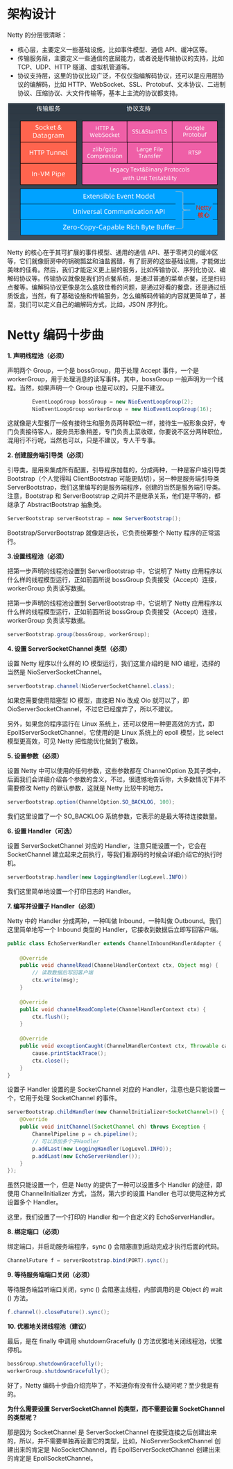 # 架构设计

Netty 的分层很清晰：

- 核心层，主要定义一些基础设施，比如事件模型、通信 API、缓冲区等。
- 传输服务层，主要定义一些通信的底层能力，或者说是传输协议的支持，比如 TCP、UDP、HTTP 隧道、虚拟机管道等。
- 协议支持层，这里的协议比较广泛，不仅仅指编解码协议，还可以是应用层协议的编解码，比如 HTTP、WebSocket、SSL、Protobuf、文本协议、二进制协议、压缩协议、大文件传输等，基本上主流的协议都支持。

 <div align="center"> <img src="..\..\..\images\nio\netty框架.png" width="500px"></div>

Netty 的核心在于其可扩展的事件模型、通用的通信 API、基于零拷贝的缓冲区等，它们就像厨房中的锅碗瓢盆和油盐酱醋，有了厨房的这些基础设施，才能做出美味的佳肴。然后，我们才能定义更上层的服务，比如传输协议、序列化协议、编解码协议等。传输协议就像是我们的点餐系统，是通过普通的菜单点餐，还是扫码点餐等。编解码协议更像是怎么盛放佳肴的问题，是通过好看的餐盘，还是通过纸质饭盒，当然，有了基础设施和传输服务，怎么编解码传输的内容就更简单了，甚至，我们可以定义自己的编解码方式，比如，JSON 序列化。

# Netty 编码十步曲

**1. 声明线程池（必须）**

声明两个 Group，一个是 bossGroup，用于处理 Accept 事件，一个是 workerGroup，用于处理消息的读写事件。其中，bossGroup 一般声明为一个线程。当然，如果声明一个 Group 也是可以的，只是不建议。

```java
        EventLoopGroup bossGroup = new NioEventLoopGroup(2);
        NioEventLoopGroup workerGroup = new NioEventLoopGroup(16);
```

这就像是大型餐厅一般有接待生和服务员两种职位一样，接待生一般形象良好，专门负责接待客人，服务员形象稍差，专门负责上菜收碟，你要说不区分两种职位，混用行不行呢，当然也可以，只是不建议，专人干专事。

**2. 创建服务端引导类（必须）**

引导类，是用来集成所有配置，引导程序加载的，分成两种，一种是客户端引导类 Bootstrap（个人觉得叫 ClientBootstrap 可能更贴切），另一种是服务端引导类 ServerBootstrap，我们这里编写的是服务端程序，创建的当然是服务端引导类。注意，Bootstrap 和 ServerBootstrap 之间并不是继承关系，他们是平等的，都继承了 AbstractBootstrap 抽象类。

```java
ServerBootstrap serverBootstrap = new ServerBootstrap();
```

Bootstrap/ServerBootstrap 就像是店长，它负责统筹整个 Netty 程序的正常运行。

**3.设置线程池（必须）**

把第一步声明的线程池设置到 ServerBootstrap 中，它说明了 Netty 应用程序以什么样的线程模型运行，正如前面所说 bossGroup 负责接受（Accept）连接，workerGroup 负责读写数据。

把第一步声明的线程池设置到 ServerBootstrap 中，它说明了 Netty 应用程序以什么样的线程模型运行，正如前面所说 bossGroup 负责接受（Accept）连接，workerGroup 负责读写数据。

```java
serverBootstrap.group(bossGroup, workerGroup);
```

**4. 设置 ServerSocketChannel 类型（必须）**

设置 Netty 程序以什么样的 IO 模型运行，我们这里介绍的是 NIO 编程，选择的当然是 NioServerSocketChannel。

```java
serverBootstrap.channel(NioServerSocketChannel.class);
```

如果您需要使用阻塞型 IO 模型，直接把 Nio 改成 Oio 就可以了，即 OioServerSocketChannel，不过它已经废弃了，所以不建议。

另外，如果您的程序运行在 Linux 系统上，还可以使用一种更高效的方式，即 EpollServerSocketChannel，它使用的是 Linux 系统上的 epoll 模型，比 select 模型更高效，可见 Netty 把性能优化做到了极致。

**5. 设置参数（必须）**

设置 Netty 中可以使用的任何参数，这些参数都在 ChannelOption 及其子类中，后面我们会详细介绍各个参数的含义，不过，很遗憾地告诉你，大多数情况下并不需要修改 Netty 的默认参数，这就是 Netty 比较牛的地方。

```java
serverBootstrap.option(ChannelOption.SO_BACKLOG, 100);
```

我们这里设置了一个 SO_BACKLOG 系统参数，它表示的是最大等待连接数量。

**6. 设置 Handler（可选）**

设置 ServerSocketChannel 对应的 Handler，注意只能设置一个，它会在 SocketChannel 建立起来之前执行，等我们看源码的时候会详细介绍它的执行时机。

```java
serverBootstrap.handler(new LoggingHandler(LogLevel.INFO))
```

我们这里简单地设置一个打印日志的 Handler。

**7. 编写并设置子 Handler（必须）**

Netty 中的 Handler 分成两种，一种叫做 Inbound，一种叫做 Outbound。我们这里简单地写一个 Inbound 类型的 Handler，它接收到数据后立即写回客户端。

```java
public class EchoServerHandler extends ChannelInboundHandlerAdapter {

	@Override
	public void channelRead(ChannelHandlerContext ctx, Object msg) {
		// 读取数据后写回客户端
		ctx.write(msg);
	}

	@Override
	public void channelReadComplete(ChannelHandlerContext ctx) {
		ctx.flush();
	}

	@Override
	public void exceptionCaught(ChannelHandlerContext ctx, Throwable cause) {
		cause.printStackTrace();
		ctx.close();
	}
}
```

设置子 Handler 设置的是 SocketChannel 对应的 Handler，注意也是只能设置一个，它用于处理 SocketChannel 的事件。

```java
serverBootstrap.childHandler(new ChannelInitializer<SocketChannel>() {
	@Override
	public void initChannel(SocketChannel ch) throws Exception {
		ChannelPipeline p = ch.pipeline();
		// 可以添加多个子Handler
		p.addLast(new LoggingHandler(LogLevel.INFO));
		p.addLast(new EchoServerHandler());
	}
});
```

虽然只能设置一个，但是 Netty 的提供了一种可以设置多个 Handler 的途径，即使用 ChannelInitializer 方式，当然，第六步的设置 Handler 也可以使用这种方式设置多个 Handler。

这里，我们设置了一个打印的 Handler 和一个自定义的 EchoServerHandler。

**8. 绑定端口（必须）**

绑定端口，并启动服务端程序，sync () 会阻塞直到启动完成才执行后面的代码。

```java
ChannelFuture f = serverBootstrap.bind(PORT).sync();
```

**9. 等待服务端端口关闭（必须）**

等待服务端监听端口关闭，sync () 会阻塞主线程，内部调用的是 Object 的 wait () 方法。

```java
f.channel().closeFuture().sync();
```

**10. 优雅地关闭线程池（建议）**

最后，是在 finally 中调用 shutdownGracefully () 方法优雅地关闭线程池，优雅停机。

```java
bossGroup.shutdownGracefully();
workerGroup.shutdownGracefully();
```

好了，Netty 编码十步曲介绍完毕了，不知道你有没有什么疑问呢？至少我是有的。

**为什么需要设置 ServerSocketChannel 的类型，而不需要设置 SocketChannel 的类型呢？**

那是因为 SocketChannel 是 ServerSocketChannel 在接受连接之后创建出来的，所以，并不需要单独再设置它的类型，比如，NioServerSocketChannel 创建出来的肯定是 NioSocketChannel，而 EpollServerSocketChannel 创建出来的肯定是 EpollSocketChannel。